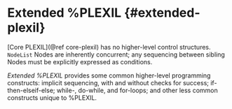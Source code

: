 # Extended %PLEXIL {#extended-plexil}

[Core PLEXIL](@ref core-plexil) has no higher-level control
structures.  `NodeList` Nodes are inherently concurrent; any
sequencing between sibling Nodes must be explicitly expressed as
conditions.

*Extended %PLEXIL* provides some common higher-level programming
constructs: implicit sequencing, with and without checks for success;
if-then-elseif-else; while-, do-while, and for-loops; and other less
common constructs unique to %PLEXIL.
